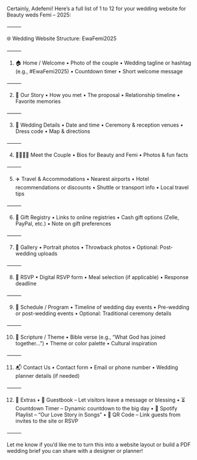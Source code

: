 Certainly, Adefemi! Here’s a full list of 1 to 12 for your wedding website for Beauty weds Femi – 2025:

⸻

🌐 Wedding Website Structure: EwaFemi2025

⸻

1. 🏠 Home / Welcome
	•	Photo of the couple
	•	Wedding tagline or hashtag (e.g., #EwaFemi2025)
	•	Countdown timer
	•	Short welcome message

⸻

2. 💑 Our Story
	•	How you met
	•	The proposal
	•	Relationship timeline
	•	Favorite memories

⸻

3. 💍 Wedding Details
	•	Date and time
	•	Ceremony & reception venues
	•	Dress code
	•	Map & directions

⸻

4. 👰🏾🤵🏾 Meet the Couple
	•	Bios for Beauty and Femi
	•	Photos & fun facts

⸻

5. ✈️ Travel & Accommodations
	•	Nearest airports
	•	Hotel recommendations or discounts
	•	Shuttle or transport info
	•	Local travel tips

⸻

6. 🎁 Gift Registry
	•	Links to online registries
	•	Cash gift options (Zelle, PayPal, etc.)
	•	Note on gift preferences

⸻

7. 📸 Gallery
	•	Portrait photos
	•	Throwback photos
	•	Optional: Post-wedding uploads

⸻

8. 📝 RSVP
	•	Digital RSVP form
	•	Meal selection (if applicable)
	•	Response deadline

⸻

9. 📖 Schedule / Program
	•	Timeline of wedding day events
	•	Pre-wedding or post-wedding events
	•	Optional: Traditional ceremony details

⸻

10. 📜 Scripture / Theme
	•	Bible verse (e.g., “What God has joined together…”)
	•	Theme or color palette
	•	Cultural inspiration

⸻

11. 📬 Contact Us
	•	Contact form
	•	Email or phone number
	•	Wedding planner details (if needed)

⸻

12. 🎉 Extras
	•	💌 Guestbook – Let visitors leave a message or blessing
	•	⏳ Countdown Timer – Dynamic countdown to the big day
	•	🎵 Spotify Playlist – “Our Love Story in Songs”
	•	📱 QR Code – Link guests from invites to the site or RSVP

⸻

Let me know if you’d like me to turn this into a website layout or build a PDF wedding brief you can share with a designer or planner!